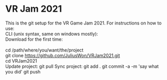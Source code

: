# VR Jam 2021
This is the git setup for the VR Game Jam 2021. For instructions on how to use:
<br />
CLI (unix syntax, same on windows mostly):
<br />
Download for the first time:
<br />
<br />	cd /path/where/you/want/the/project
<br />	git clone https://github.com/JuliusWon/VRJam2021.git
<br />	cd VRJam2021
<br />
Update project:
	git pull
Sync project:
	git add .
	git commit -a -m 'say what you did'
	git push

